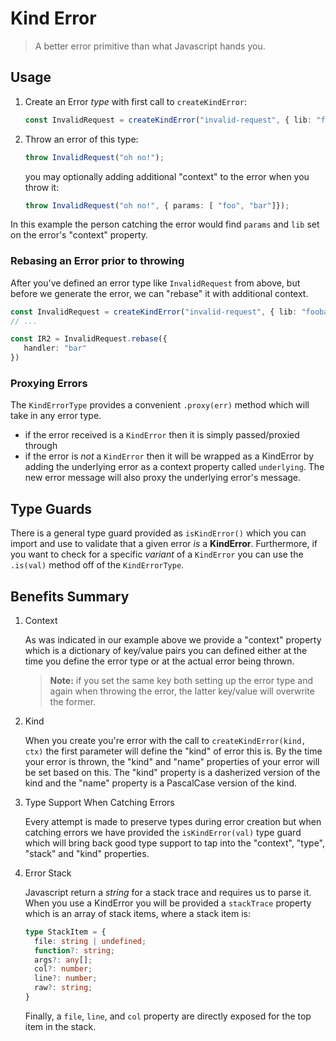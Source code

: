 # Kind Error

> A better error primitive than what Javascript hands you.

## Usage

1. Create an Error _type_ with first call to `createKindError`:

   ```ts
   const InvalidRequest = createKindError("invalid-request", { lib: "foobar" });
   ```

2. Throw an error of this type:

     ```ts
     throw InvalidRequest("oh no!");
     ```

     you may optionally adding additional "context" to the error when you throw it:

     ```ts
     throw InvalidRequest("oh no!", { params: [ "foo", "bar"]});
     ```

In this example the person catching the error would find `params` and `lib` set on
the error's "context" property.

### Rebasing an Error prior to throwing

After you've defined an error type like `InvalidRequest` from above, but before we generate the
error, we can "rebase" it with additional context.

```ts
const InvalidRequest = createKindError("invalid-request", { lib: "foobar" });
// ...

const IR2 = InvalidRequest.rebase({
   handler: "bar"
})
```

### Proxying Errors

The `KindErrorType` provides a convenient `.proxy(err)` method which will take in any error type.

- if the error received is a `KindError` then it is simply passed/proxied through
- if the error is _not_ a `KindError` then it will be wrapped as a KindError by adding the underlying error as a context property called `underlying`. The new error message will also proxy the underlying error's message.

## Type Guards

There is a general type guard provided as `isKindError()` which you can import and use to validate
that a given error _is_ a **KindError**. Furthermore, if you want to check for a specific _variant_ of a `KindError` you can use the `.is(val)` method off of the `KindErrorType`.

## Benefits Summary

1. Context

   As was indicated in our example above we provide a "context" property which is a dictionary of
   key/value pairs you can defined either at the time you define the error type or at the actual error being thrown.

   > **Note:** if you set the same key both setting up the error type and again when throwing the 
   error, the latter key/value will overwrite the former.

2. Kind

   When you create you're error with the call to `createKindError(kind, ctx)` the first parameter will define the "kind" of error this is. By the time your error is thrown, the "kind" and "name"
   properties of your error will be set based on this. The "kind" property is a dasherized version 
   of the kind and the "name" property is a PascalCase version of the kind.

3. Type Support When Catching Errors

   Every attempt is made to preserve types during error creation but when catching errors
   we have provided the `isKindError(val)` type guard which will bring back good type support
   to tap into the "context", "type", "stack" and "kind" properties.

4. Error Stack

    Javascript return a _string_ for a stack trace and requires us to parse it. When you use a
    KindError you will be provided a `stackTrace` property which is an array of stack items,
    where a stack item is:

    ```ts
    type StackItem = {
      file: string | undefined;
      function?: string;
      args?: any[];
      col?: number;
      line?: number;
      raw?: string;
    }
    ```

    Finally, a `file`, `line`, and `col` property are directly exposed for the top item in the stack.
